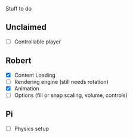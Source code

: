 
Stuff to do

Unclaimed
---------
 - [ ] Controllable player

Robert
---------
 - [X] Content Loading
 - [ ] Rendering engine (still needs rotation)
 - [X] Animation
 - [ ] Options (fill or snap scaling, volume, controls)
 
Pi
---------
 - [ ] Physics setup
